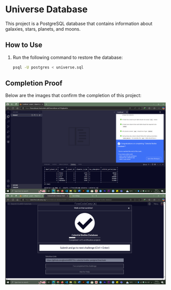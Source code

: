 # Universe Database

This project is a PostgreSQL database that contains information about galaxies, stars, planets, and moons.

## How to Use
1. Run the following command to restore the database:
   ```sh
   psql -U postgres < universe.sql
   ```

## Completion Proof
Below are the images that confirm the completion of this project:

![Completed](completed.png)  
![Progress](Completed1of5.png)


